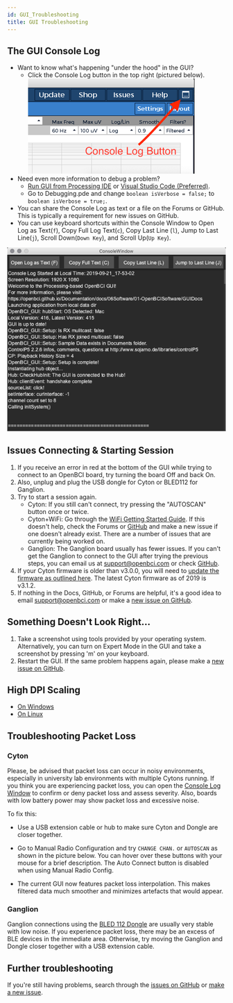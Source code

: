```yaml
---
id: GUI_Troubleshooting
title: GUI Troubleshooting
---
```


## The GUI Console Log
- Want to know what's happening "under the hood" in the GUI?
    - Click the Console Log button in the top right (pictured below).
    ![gui console log button](../assets/SoftwareImages/OpenBCISoftware/gui_troubleshooting_consoleLogButton.png)<br>
- Need even more information to debug a problem?
    - [Run GUI from Processing IDE](06Software/01-OpenBCISoftware/01-OpenBCI_GUI.md#running-the-openbci-gui-from-the-processing-ide) or [Visual Studio Code (Preferred)](https://github.com/OpenBCI/OpenBCI_GUI/wiki/Developer-Setup).
    - Go to Debugging.pde and change `boolean isVerbose = false;` to `boolean isVerbose = true;`.
- You can share the Console Log as text or a file on the Forums or GitHub. This is typically a requirement for new issues on GitHub.
- You can use keyboard shortcuts within the Console Window to Open Log as Text(`f`), Copy Full Log Text(`c`), Copy Last Line (`l`), Jump to Last Line(`j`), Scroll Down(`Down Key`), and Scroll Up(`Up Key`).

![gui troubleshooting console window](../assets/SoftwareImages/OpenBCISoftware/gui_troubleshooting_consoleLogWindow.png)<br>

## Issues Connecting & Starting Session
1. If you receive an error in red at the bottom of the GUI while trying to connect to an OpenBCI board, try turning the board Off and back On.
1. Also, unplug and plug the USB dongle for Cyton or BLED112 for Ganglion.
1. Try to start a session again.
    - Cyton: If you still can't connect, try pressing the "AUTOSCAN" button once or twice.
    - Cyton+WiFi: Go through the [WiFi Getting Started Guide](01GettingStarted/01-Boards/03-Wifi_Getting_Started_Guide.md). If this doesn't help, check the Forums or [GitHub](https://github.com/OpenBCI/OpenBCI_GUI/issues) and make a new issue if one doesn't already exist. There are a number of issues that are currently being worked on.
    - Ganglion: The Ganglion board usually has fewer issues. If you can't get the Ganglion to connect to the GUI after trying the previous steps, you can email us at support@openbci.com or check [GitHub](https://github.com/OpenBCI/OpenBCI_GUI/issues).
1. If your Cyton firmware is older than v3.0.0, you will need to [update the firmware as outlined here](02Cyton/05-Cyton_Board_Programming_Tutorial.md#overview). The latest Cyton firmware as of 2019 is v3.1.2.
1. If nothing in the Docs, GitHub, or Forums are helpful, it's a good idea to email support@openbci.com or make a [new issue on GitHub](https://github.com/OpenBCI/OpenBCI_GUI/issues/new/choose).

## Something Doesn't Look Right...
1. Take a screenshot using tools provided by your operating system. Alternatively, you can turn on Expert Mode in the GUI and take a screenshot by pressing 'm' on your keyboard.
1. Restart the GUI. If the same problem happens again, please make a [new issue on GitHub](https://github.com/OpenBCI/OpenBCI_GUI/issues/new/choose).

## High DPI Scaling
- [On Windows](06Software/01-OpenBCISoftware/01-OpenBCI_GUI.md#install-openbci_gui-on-windows)
- [On Linux](06Software/01-OpenBCISoftware/01-OpenBCI_GUI.md#install-openbci_gui-on-linux)

## Troubleshooting Packet Loss

### Cyton

 Please, be advised that packet loss can occur in noisy environments, especially in university lab environments with multiple Cytons running. If you think you are experiencing packet loss, you can open the [Console Log Window](GUI_Troubleshooting#the_gui_console_log) to confirm or deny packet loss and assess severity. Also, boards with low battery power may show packet loss and excessive noise.

 To fix this:
 - Use a USB extension cable or hub to make sure Cyton and Dongle are closer together.

 - Go to Manual Radio Configuration and try `CHANGE CHAN.` or `AUTOSCAN` as shown in the picture below. You can hover over these buttons with your mouse for a brief description. The Auto Connect button is disabled when using Manual Radio Config.

 - The current GUI now features packet loss interpolation. This makes filtered data much smoother and minimizes artefacts that would appear.

### Ganglion

 Ganglion connections using the [BLED 112 Dongle](https://shop.openbci.com/collections/frontpage/products/ganglion-dongle?variant=15473352605768) are usually very stable with low noise. If you experience packet loss, there may be an excess of BLE devices in the immediate area. Otherwise, try moving the Ganglion and Dongle closer together with a USB extension cable.

## Further troubleshooting

If you're still having problems, search through the [issues on GitHub](https://github.com/OpenBCI/OpenBCI_GUI/issues) or [make a new issue](https://github.com/OpenBCI/OpenBCI_GUI/issues/new/choose).
